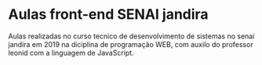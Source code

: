 # Aulas front-end SENAI jandira
Aulas realizadas no curso tecnico de desenvolvimento de sistemas no senai jandira em 2019 na diciplina de programação WEB, com auxilo do professor leonid com a linguagem de JavaScript.